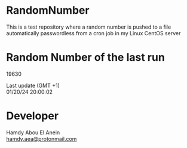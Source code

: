 # RandomNumber    
This is a test repository where a random number is pushed to a file automatically passwordless from a cron job in my Linux CentOS server    
# Random Number of the last run   
19630
      
Last update (GMT +1)    
01/20/24 20:00:02
# Developer    
Hamdy Abou El Anein   
hamdy.aea@protonmail.com
